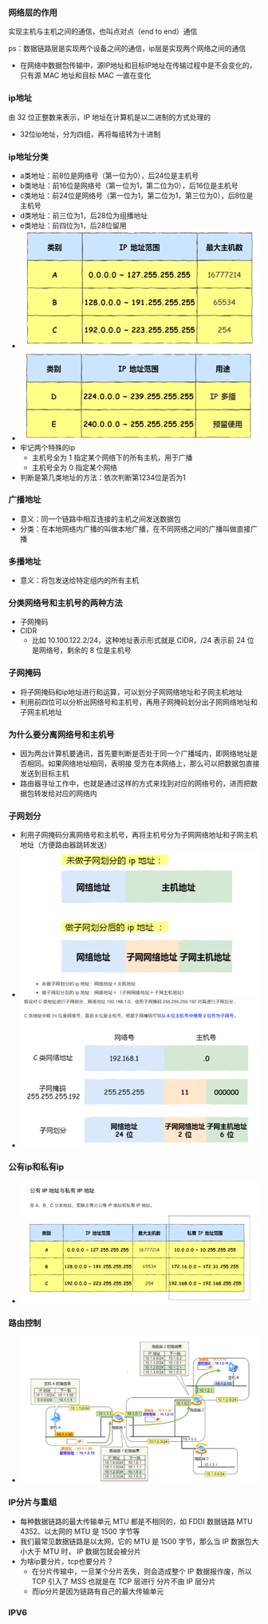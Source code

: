 ### 网络层的作用

实现主机与主机之间的通信，也叫点对点（end to end）通信

ps：数据链路层是实现两个设备之间的通信，ip层是实现两个网络之间的通信

- 在⽹络中数据包传输中，源IP地址和⽬标IP地址在传输过程中是不会变化的，只有源 MAC 地址和⽬标 MAC ⼀直在变化



### ip地址

由 32 位正整数来表示，IP 地址在计算机是以⼆进制的⽅式处理的

- 32位ip地址，分为四组，再将每组转为十进制



### ip地址分类

- a类地址：前8位是网络号（第一位为0），后24位是主机号
- b类地址：前16位是网络号（第一位为1，第二位为0），后16位是主机号
- c类地址：前24位是网络号（第一位为1，第二位为1，第三位为0），后8位是主机号
- d类地址：前三位为1，后28位为组播地址
- e类地址：前四位为1，后28位留用
- ![](image/IP地址范围（1）.png)
- ![](image/IP地址范围（2）.png)
- 牢记两个特殊的ip
  - 主机号全为 1 指定某个⽹络下的所有主机，⽤于⼴播
  - 主机号全为 0 指定某个⽹络
- 判断是第几类地址的方法：依次判断第1234位是否为1



### 广播地址

- 意义：同⼀个链路中相互连接的主机之间发送数据包
- 分类：在本地网络内广播的叫做本地广播，在不同网络之间的广播叫做直接广播



### 多播地址

- 意义：将包发送给特定组内的所有主机



### 分类网络号和主机号的两种方法

- 子网掩码
- CIDR
  - ⽐如 10.100.122.2/24，这种地址表示形式就是 CIDR，/24 表示前 24 位是⽹络号，剩余的 8 位是主机号



### 子网掩码

- 将子网掩码和ip地址进行和运算，可以划分子网网络地址和子网主机地址
- 利用前四位可以分析出网络号和主机号，再用子网掩码划分出子网网络地址和子网主机地址



### 为什么要分离网络号和主机号

- 因为两台计算机要通讯，⾸先要判断是否处于同⼀个⼴播域内，即⽹络地址是否相同。如果⽹络地址相同，表明接 受⽅在本⽹络上，那么可以把数据包直接发送到⽬标主机
- 路由器寻址⼯作中，也就是通过这样的⽅式来找到对应的⽹络号的，进⽽把数据包转发给对应的⽹络内



### 子网划分

- 利用子网掩码分离网络号和主机号，再将主机号分为子网网络地址和子网主机地址（方便路由器跳转发送）
- ![](image/子网划分.png)
- ![](image/子网划分流程.png)



### 公有ip和私有ip

- ![](image/公有和私有ip地址.png)



### 路由控制

- ![](image/路由控制.png)



### IP分片与重组

- 每种数据链路的最⼤传输单元 MTU 都是不相同的，如 FDDI 数据链路 MTU 4352、以太⽹的 MTU 是 1500 字节等
- 我们最常⻅数据链路是以太⽹，它的 MTU 是 1500 字节，那么当 IP 数据包⼤⼩⼤于 MTU 时， IP 数据包就会被分⽚
- 为啥ip要分片，tcp也要分片？
  - 在分⽚传输中，⼀旦某个分⽚丢失，则会造成整个 IP 数据报作废，所以 TCP 引⼊了 MSS 也就是在 TCP 层进⾏ 分⽚不由 IP 层分⽚
  - 而ip分片是因为链路有自己的最大传输单元



### IPV6



